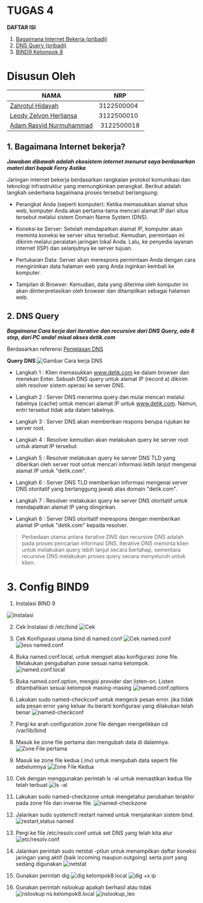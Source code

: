 # TUGAS 4

**DAFTAR ISI**

1. [Bagaimana Internet Bekerja (pribadi)](#bagaimana-internet-bekerja)
2. [DNS Query (pribadi)](#2-dns-query)
3. [BIND9 Kelompok 8](#3-config-bind9)

# Disusun Oleh

| NAMA | NRP |
| ---- | --- |
| [Zahrotul Hidayah](https://github.com/zah1703)| 3122500004 |
| [Leody Zelvon Herliansa](https://github.com/Leodyz)| 3122500010 |
| [Adam Rasyid Nurmuhammad](https://github.com/adamrasyid01)| 3122500018 | 

## 1. Bagaimana Internet bekerja?

***Jawaban dibawah adalah ekosistem internet menurut saya berdasarkan materi dari bapak Ferry Astika***

Jaringan internet bekerja berdasarkan rangkaian protokol komunikasi dan teknologi infrastruktur yang memungkinkan perangkat. Berikut adalah langkah sederhana bagaimana proses tersebut berlangsung:

- Perangkat Anda (seperti komputer): Ketika memasukkan alamat situs web, komputer Anda akan pertama-tama mencari alamat IP dari situs tersebut melalui sistem Domain Name System (DNS).

- Koneksi ke Server: Setelah mendapatkan alamat IP, komputer akan meminta koneksi ke server situs tersebut. Kemudian, permintaan ini dikirim melalui peralatan jaringan lokal Anda. Lalu, ke penyedia layanan internet (ISP) dan selanjutnya ke server tujuan.

- Pertukaran Data: Server akan merespons permintaan Anda dengan cara mengirimkan data halaman web yang Anda inginkan kembali ke komputer.

- Tampilan di Browser: Kemudian, data yang diterima oleh komputer ini akan diinterpretasikan oleh browser dan ditampilkan sebagai halaman web.

## 2. DNS Query

***Bagaimana Cara kerja dari iterative dan recursive dari DNS Query, ada 8 step, dari PC anda! misal akses detik.com***

Berdasarkan referensi [Penjelasan DNS](https://www.hostinger.co.uk/tutorials/what-is-dns)

**Query DNS**
![Gambar Cara kerja DNS](https://github.com/adamrasyid01/SysAdmin-3122500018/blob/main/Tugas_4/assets/how-does-dns-work-1024x590.png)

- Langkah 1 : Klien memasukkan www.detik.com ke dalam browser dan menekan Enter. Sebuah DNS query untuk alamat IP (record a) dikirim oleh resolver sistem operasi ke server DNS.

- Langkah 2 : Server DNS menerima query dan mulai mencari melalui tabelnya (cache) untuk mencari alamat IP untuk www.detik.com. Namun, entri tersebut tidak ada dalam tabelnya.

- Langkah 3 : Server DNS akan memberikan respons berupa rujukan ke server root. 

- Langkah 4 : Resolver kemudian akan melakukan query ke server root untuk alamat IP tersebut.

- Langkah 5 : Resolver melakukan query ke server DNS TLD yang diberikan oleh server root untuk mencari informasi lebih lanjut mengenai alamat IP untuk "detik.com".

- Langkah 6 : Server DNS TLD memberikan informasi mengenai server DNS otoritatif yang bertanggung jawab atas domain "detik.com".

- Langkah 7 : Resolver melakukan query ke server DNS otoritatif untuk mendapatkan alamat IP yang diinginkan.

- Langkah 8 : Server DNS otoritatif merespons dengan memberikan alamat IP untuk "detik.com" kepada resolver.


> Perbedaan utama antara iterative DNS dan recursive DNS adalah pada proses pencarian informasi DNS. Iterative DNS meminta klien untuk melakukan query lebih lanjut secara bertahap, sementara recursive DNS melakukan proses query secara menyeluruh untuk klien.

# 3. Config BIND9

1. Instalasi  BIND 9

![Instalasi](https://github.com/adamrasyid01/SysAdmin-3122500018/blob/main/Tugas_4/assets/1.sudoaptbind9.png)

2. Cek Instalasi di  /etc/bind
![Cek](https://github.com/adamrasyid01/SysAdmin-3122500018/blob/main/Tugas_4/assets/2.cd_etc_bind%20ls-al.png)

3. Cek Konfigurasi utama bind di named.conf
![Cek named.conf](https://github.com/adamrasyid01/SysAdmin-3122500018/blob/main/Tugas_4/assets/4.named_conf.png)
![less named.conf](https://github.com/adamrasyid01/SysAdmin-3122500018/blob/main/Tugas_4/assets/3.less_named.conf.png)

4. Buka named.conf.local, untuk mengset atau konfigurasi zone file. Melakukan pengubahan zone sesuai nama kelompok.
![named.conf.local](https://github.com/adamrasyid01/SysAdmin-3122500018/blob/main/Tugas_4/assets/5.nano_named_conf_local.png)

5. Buka named.conf.option, mengisi provider dan listen-on. Listen ditambahkan sesuai kelompok masing-masing
![named.conf.options](https://github.com/adamrasyid01/SysAdmin-3122500018/blob/main/Tugas_4/assets/5.nano_named_conf_options.png)

6. Lakukan sudo named-checkconf untuk mengeck pesan error. jika tidak ada pesan error yang keluar itu berarti konfigurasi yang dilakukan telah benar
![named-checkconf](https://github.com/adamrasyid01/SysAdmin-3122500018/blob/main/Tugas_4/assets/6.named_checkconf.png)

7. Pergi ke arah configuration zone file dengan mengetikkan cd /var/lib/bind

8. Masuk ke zone file pertama dan mengubah data di dalamnya.
![Zone File pertama](https://github.com/adamrasyid01/SysAdmin-3122500018/blob/main/Tugas_4/assets/7.nano_dbkelompok8local.png)

9. Masuk ke zone file kedua (.inv) untuk mengubah data seperti file sebelumnya
![Zone File Kedua](https://github.com/adamrasyid01/SysAdmin-3122500018/blob/main/Tugas_4/assets/8.nano_dbkelompok8localinv.png)

10. Cek dengan menggunakan perintah ls -al untuk memastikan kedua file telah terbuat
![ls -al](https://github.com/adamrasyid01/SysAdmin-3122500018/blob/main/Tugas_4/assets/9.ls-al_setelahbuat_dbkelompok8local.png)

11. Lakukan sudo named-checkzone untuk mengetahui perubahan terakhir pada zone file dan inverse file. 
![named-checkzone](https://github.com/adamrasyid01/SysAdmin-3122500018/blob/main/Tugas_4/assets/10.namedcheckzone_kelompok8.local_db.kelompok8.local.png)

12. Jalankan sudo systemctl restart named untuk menjalankan sistem bind.
![restart,status named](https://github.com/adamrasyid01/SysAdmin-3122500018/blob/main/Tugas_4/assets/11.sudo_systemctl_restart%2Cstatus_named.png)

13. Pergi ke file /etc/resolv.conf untuk set DNS yang telah kita atur
![etc/resolv.conf](https://github.com/adamrasyid01/SysAdmin-3122500018/blob/main/Tugas_4/assets/new12.sudo_nano_etcresolvconf.png)

14. Jalankan perintah sudo netstat -ptlun untuk menampilkan daftar koneksi jaringan yang aktif (baik incoming maupun outgoing) serta port yang sedang digunakan
![netstat](https://github.com/adamrasyid01/SysAdmin-3122500018/blob/main/Tugas_4/assets/13.sudo_netstat_ptlun.png)

15. Gunakan perintah dig
![dig kelompok8.local](https://github.com/adamrasyid01/SysAdmin-3122500018/blob/main/Tugas_4/assets/14.dig_kelompok8local.png)
![dig +x ip](https://github.com/adamrasyid01/SysAdmin-3122500018/blob/main/Tugas_4/assets/15.dig-x_192.168.136.10.png)

16. Gunakan perintah nslookup apakah berhasil atau tidak
    ![nslookup ns.kelompok8.local](https://github.com/adamrasyid01/SysAdmin-3122500018/blob/main/Tugas_4/assets/16.nslookup%20nskelompok8local.png)
    ![nslookup_leo](https://github.com/Leodyz/W-A-J/blob/main/tugas4/set_dns/assets/nslookup_aing.png)


